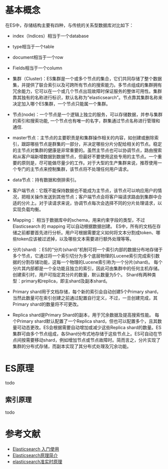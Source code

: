 

# 基本概念

在ES中，存储结构主要有四种，与传统的关系型数据库对比如下：

- index（Indices）相当于一个database
- type相当于一个table
- document相当于一个row
- Fields相当于一个column
- 集群（Cluster)：ES集群是一个或多个节点的集合，它们共同存储了整个数据集，并提供了联合索引以及可跨所有节点的搜索能力。多节点组成的集群拥有冗余能力，它可以在一个或几个节点出现故障时保证服务的整体可用性。集群靠其独有的名称进行标识，默认名称为“elasticsearch”。节点靠其集群名称来决定加入哪个ES集群，一个节点只能属一个集群。

- 节点(node)：一个节点是一个逻辑上独立的服务，可以存储数据，并参与集群的索引和搜索功能, 一个节点也有唯一的名字，群集通过节点名称进行管理和通信.

- master节点：主节点的主要职责是和集群操作相关的内容，如创建或删除索引，跟踪哪些节点是群集的一部分，并决定哪些分片分配给相关的节点。稳定的主节点对集群的健康是非常重要的。虽然主节点也可以协调节点，路由搜索和从客户端新增数据到数据节点，但最好不要使用这些专用的主节点。一个重要的原则是，尽可能做尽量少的工作。对于大型的生产集群来说，推荐使用一个专门的主节点来控制集群，该节点将不处理任何用户请求。

- data节点：持有数据和倒排索引。

- 客户端节点：它既不能保持数据也不能成为主节点，该节点可以响应用户的情况，把相关操作发送到其他节点；客户端节点会将客户端请求路由到集群中合适的分片上。对于读请求来说，协调节点每次会选择不同的分片处理请求，以实现负载均衡。

- Mapping： 相当于数据库中的schema，用来约束字段的类型，不过 Elasticsearch 的 mapping 可以自动根据数据创建。
ES中，所有的文档在存储之前都要首先进行分析。用户可根据需要定义如何将文本分割成token、哪些token应该被过滤掉，以及哪些文本需要进行额外处理等等。

- 分片(shard) ：ES的“分片(shard)”机制可将一个索引内部的数据分布地存储于多个节点，它通过将一个索引切分为多个底层物理的Lucene索引完成索引数据的分割存储功能，这每一个物理的Lucene索引称为一个分片(shard)。
每个分片其内部都是一个全功能且独立的索引，因此可由集群中的任何主机存储。创建索引时，用户可指定其分片的数量，默认数量为5个。
Shard有两种类型：primary和replica，即主shard及副本shard。

- Primary shard用于文档存储，每个新的索引会自动创建5个Primary shard，当然此数量可在索引创建之前通过配置自行定义，不过，一旦创建完成，其Primary shard的数量将不可更改。

- Replica shard是Primary Shard的副本，用于冗余数据及提高搜索性能。
每个Primary shard默认配置了一个Replica shard，但也可以配置多个，且其数量可动态更改。ES会根据需要自动增加或减少这些Replica shard的数量。ES集群可由多个节点组成，各Shard分布式地存储于这些节点上。ES可自动在节点间按需要移动shard，例如增加节点或节点故障时。简而言之，分片实现了集群的分布式存储，而副本实现了其分布式处理及冗余功能。



# ES原理

todo

## 索引原理

todo



# 参考文献

- [Elasticsearch 入门使用](https://juejin.im/post/58d1d7530ce4630057e6053a)
- [Elasticsearch原理简介](https://blog.csdn.net/qq_16681169/article/details/81811244)
- [elasticsearch准实时原理](https://juejin.im/post/5d1b35a1e51d45775746b990)



